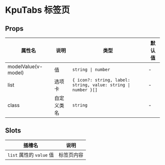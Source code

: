 # KpuTabs 标签页

## Props

| 属性名              | 说明       | 类型                                                          | 默认值 |
| ------------------- | ---------- | ------------------------------------------------------------- | ------ |
| modelValue(v-model) | 值         | `string \| number`                                            | -      |
| list                | 选项卡     | `{ icon?: string, label: string, value: string \| number }[]` | -      |
| class               | 自定义类名 | `string`                                                      | -      |

## Slots

| 插槽名                   | 说明       |
| ------------------------ | ---------- |
| `list` 属性的 `value` 值 | 标签页内容 |
